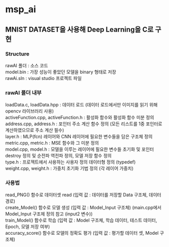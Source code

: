 # msp_ai

## MNIST DATASET을 사용해 Deep Learning을 C로 구현

### Structure

rawAI 폴더 : 소스 코드<br>
model.bin : 가장 성능이 좋았던 모델을 binary 형태로 저장<br>
rawAi.sln : visual studio 프로젝트 파일<br>

### rawAI 폴더 내부

loadData.c, loadData.hpp : 데이터 로드 (데이터 로드에서만 이미지를 읽기 위해 opencv 라이브러리 사용)<br>
activeFunction.cpp, activeFunction.h : 활성화 함수와 활성화 함수 미분 정의<br>
address.cpp, address.h : 포인터 주소 계산 함수 정의 (모든 리스트를 1중 포인터로 계산하였으므로 주소 계산 필수)<br>
layer.h : MLP(fcn) 레이어와 CNN 레이어에 필요한 변수들을 담은 구조체 정의<br>
metric.cpp, metric.h : MSE 함수와 그 미분 정의<br>
model.cpp, model.h : 모델을 이루는 레이어에 필요한 변수들 초기화 및 포인터 destroy 정의 및 순전파 역전파 정의, 모델 저장 함수 정의<br>
type.h : 프로젝트에서 사용하는 사용자 정의 데이터형 정의 (typedef)<br>
weight.cpp, weight.h : 가중치 초기화 기법 정의 (각 레이어 가중치)<br>

### 사용법

read_PNG() 함수로 데이터셋 read (입력 값 : 데이터를 저장할 Data 구조체, 데이터 경로)<br>
create_Model() 함수로 모델 생성 (입력 값 : Model_Input 구조체) (main.cpp에서 Model_Input 구조체 정의 참고 (input2 변수))<br>
train_Model() 함수로 학습 (입력 값 : Model 구조체, 학습 데이터, 테스트 데이터, Epoch, 모델 저장 여부)<br>
accuracy_score() 함수로 모델의 정확도 평가 (입력 값 : 평가할 데이터 셋, Model 구조체)<br>
